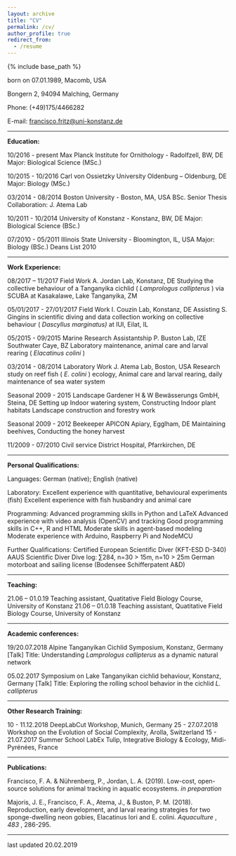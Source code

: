 ```yaml
---
layout: archive
title: "CV"
permalink: /cv/
author_profile: true
redirect_from:
  - /resume
---
```


{% include base_path %}

born on 07.01.1989, Macomb, USA

Bongern 2, 94094 Malching, Germany

Phone: (+49)175/4466282 

E-mail: francisco.fritz@uni-konstanz.de

---
**Education:**

10/2016 - present Max Planck Institute for Ornithology - Radolfzell, BW, DE
Major: Biological Science (MSc.)

10/2015 - 10/2016 Carl von Ossietzky University Oldenburg – Oldenburg, DE
Major: Biology (MSc.)

03/2014 - 08/2014 Boston University - Boston, MA, USA
BSc. Senior Thesis Collaboration: J. Atema Lab

10/2011 - 10/2014 University of Konstanz - Konstanz, BW, DE
Major: Biological Science (BSc.)

07/2010 - 05/2011 Illinois State University - Bloomington, IL, USA
Major: Biology (BSc.)
Deans List 2010

---
**Work Experience:**

08/2017 – 11/2017 Field Work
A. Jordan Lab, Konstanz, DE
Studying the collective behaviour of a Tanganyika cichlid ( _Lamprologus
callipterus_ ) via SCUBA at Kasakalawe, Lake Tanganyika, ZM

05/01/2017 - 27/01/2017 Field Work
I. Couzin Lab, Konstanz, DE
Assisting S. Gingins in scientific diving and data collection working
on collective behaviour ( _Dascyllus marginatus)_ at IUI, Eilat, IL

05/2015 - 09/2015 Marine Research Assistantship
P. Buston Lab, IZE Southwater Caye, BZ
Laboratory maintenance, animal care and larval rearing ( _Elacatinus colini_ )

03/2014 - 08/2014 Laboratory Work
J. Atema Lab, Boston, USA
Research study on reef fish ( _E. colini_ ) ecology, Animal care and larval
rearing, daily maintenance of sea water system

Seasonal 2009 - 2015 Landscape Gardener
H & W Bewässerungs GmbH, Steina, DE
Setting up Indoor watering system, Constructing Indoor plant habitats
Landscape construction and forestry work

Seasonal 2009 - 2012 Beekeeper
APICON Apiary, Egglham, DE
Maintaining beehives, Conducting the honey harvest

11/2009 - 07/2010 Civil service
District Hospital, Pfarrkirchen, DE

---
**Personal Qualifications:**

Languages: German (native); English (native)

Laboratory: Excellent experience with quantitative, behavioural experiments (fish)
Excellent experience with fish husbandry and animal care

Programming: Advanced programming skills in Python and LaTeX
Advanced experience with video analysis (OpenCV) and tracking
Good programming skills in C++, R and HTML
Moderate skills in agent-based modeling
Moderate experience with Arduino, Raspberry Pi and NodeMCU

Further Qualifications: Certified European Scientific Diver (KFT-ESD D-340)
AAUS Scientific Diver
Dive log: ∑284, n=30 > 15m, n=10 > 25m
German motorboat and sailing license (Bodensee Schifferpatent A&D)

---
**Teaching:**

21.06 – 01.0.19 Teaching assistant, Quatitative Field Biology Course, University of Konstanz
21.06 – 01.0.18 Teaching assistant, Quatitative Field Biology Course, University of Konstanz

---
**Academic conferences:**

19/20.07.2018 Alpine Tanganyikan Cichlid Symposium, Konstanz, Germany
[Talk] Title: Understanding _Lamprologus callipterus_ as a dynamic natural network

05.02.2017 Symposium on Lake Tanganyikan cichlid behaviour, Konstanz, Germany
[Talk] Title: Exploring the rolling school behavior in the cichlid _L. callipterus_

---
**Other Research Training:**

10 - 11.12.2018 DeepLabCut Workshop, Munich, Germany
25 - 27.07.2018 Workshop on the Evolution of Social Complexity, Arolla, Switzerland
15 - 21.07.2017 Summer School LabEx Tulip, Integrative Biology & Ecology, Midi-Pyrénées, France

---
**Publications:**

Francisco, F. A. & Nührenberg, P., Jordan, L. A. (2019). Low-cost, open-source solutions for animal
tracking in aquatic ecosystems. _in preparation_

Majoris, J. E., Francisco, F. A., Atema, J., & Buston, P. M. (2018). Reproduction, early development, and
larval rearing strategies for two sponge-dwelling neon gobies, Elacatinus lori and E. colini. _Aquaculture_ ,
_483_ , 286-295.

---

last updated 20.02.2019



